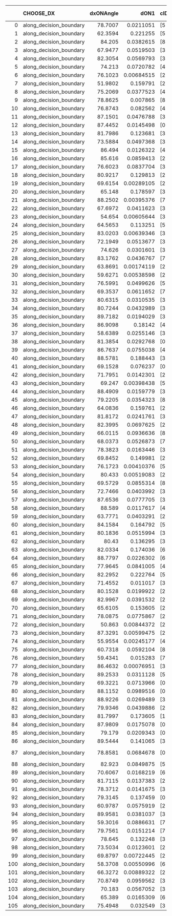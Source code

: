|     | CHOOSE_DX               |   dxONAngle |       dON1 | cIDON1   |   dON_patch_1 |   nTON |        dON |   dxOFFAngle |       dOFF1 | cIDOFF1   |   dOFF_patch_1 |   nTOFF |        dOFF | SUCCESS   |   nExp |   dual_point_id |   subpoint_time_seconds |   total_execution_time |        logp |     dOFF/dON | Vote dOFF>dON   |
|----:|:------------------------|------------:|-----------:|:---------|--------------:|-------:|-----------:|-------------:|------------:|:----------|---------------:|--------:|------------:|:----------|-------:|----------------:|------------------------:|-----------------------:|------------:|-------------:|:----------------|
|   0 | along_decision_boundary |     78.7007 | 0.0211051  | [5 7]    |    0.0211051  |      1 | 0.0211051  |      84.3747 | 0.0572685   | [5 7]     |    0.0572685   |       1 | 0.0572685   | True      |      1 |               1 |                0.769261 |                1.12459 |  0          |  2.71349     | True            |
|   1 | along_decision_boundary |     62.3594 | 0.221255   | [5 7]    |    0.221255   |      1 | 0.221255   |      65.9375 | 0.105084    | [5 7]     |    0.105084    |       1 | 0.105084    | False     |      2 |               2 |                1.62443  |                2.75407 | -0.5        |  0.474945    | False           |
|   2 | along_decision_boundary |     84.205  | 0.0382615  | [8 9]    |    0.0382615  |      1 | 0.0382615  |      82.5102 | 0.0514274   | [8 9]     |    0.0514274   |       1 | 0.0514274   | True      |      3 |               5 |                0.72022  |                5.05418 | -0          |  1.3441      | True            |
|   3 | along_decision_boundary |     67.9477 | 0.0519503  | [3 7]    |    0.0519503  |      1 | 0.0519503  |      68.8781 | 0.116037    | [3 7]     |    0.116037    |       1 | 0.116037    | True      |      4 |               6 |                0.900439 |                5.96509 | -0.166667   |  2.23362     | True            |
|   4 | along_decision_boundary |     82.3054 | 0.0569793  | [3 5]    |    0.0569793  |      1 | 0.0569793  |      89.6478 | 0.0203113   | [3 5]     |    0.0203113   |       1 | 0.0203113   | False     |      5 |               7 |                0.880193 |                6.85029 | -0.5        |  0.356468    | False           |
|   5 | along_decision_boundary |     74.213  | 0.0720782  | [4 5]    |    0.0720782  |      1 | 0.0720782  |      76.0612 | 0.00946585  | [4 5]     |    0.00946585  |       1 | 0.00946585  | False     |      6 |               8 |                0.975041 |                7.83237 | -0.1        |  0.131327    | False           |
|   6 | along_decision_boundary |     76.1023 | 0.00684515 | [2 4]    |    0.00684515 |      1 | 0.00684515 |      75.1767 | 0.0117833   | [2 4]     |    0.0117833   |       1 | 0.0117833   | True      |      7 |              10 |                0.81972  |                8.68321 | -0          |  1.72141     | True            |
|   7 | along_decision_boundary |     51.9802 | 0.159791   | [2 7]    |    0.159791   |      1 | 0.159791   |      64.221  | 0.0269515   | [2 7]     |    0.0269515   |       1 | 0.0269515   | False     |      8 |              11 |                1.19942  |                9.89112 | -0.0714286  |  0.168667    | False           |
|   8 | along_decision_boundary |     75.2069 | 0.0377523  | [4 9]    |    0.0377523  |      1 | 0.0377523  |      76.8751 | 0.0347112   | [4 9]     |    0.0347112   |       1 | 0.0347112   | False     |      9 |              12 |                1.40808  |               11.3042  | -0          |  0.919446    | False           |
|   9 | along_decision_boundary |     78.8625 | 0.007865   | [8 9]    |    0.007865   |      1 | 0.007865   |      79.0797 | 0.0193908   | [8 9]     |    0.0193908   |       1 | 0.0193908   | True      |     10 |              13 |                0.771268 |               12.0805  | -0.0555556  |  2.46545     | True            |
|  10 | along_decision_boundary |     76.8743 | 0.082562   | [4 8]    |    0.082562   |      1 | 0.082562   |      62.6335 | 0.00553067  | [4 8]     |    0.00553067  |       1 | 0.00553067  | False     |     11 |              14 |                0.919651 |               13.0056  | -0          |  0.0669881   | False           |
|  11 | along_decision_boundary |     87.1501 | 0.0476788  | [3 6]    |    0.0476788  |      1 | 0.0476788  |      74.5873 | 0.098911    | [3 6]     |    0.098911    |       1 | 0.098911    | True      |     12 |              16 |                1.36302  |               17.5562  | -0.0454545  |  2.07453     | True            |
|  12 | along_decision_boundary |     87.4452 | 0.0145498  | [0 6]    |    0.0145498  |      1 | 0.0145498  |      83.9164 | 7.43734e-05 | [1 6]     |    7.43734e-05 |       1 | 7.43734e-05 | False     |     13 |              17 |                0.800887 |               18.3657  | -0          |  0.00511166  | False           |
|  13 | along_decision_boundary |     81.7986 | 0.123681   | [3 6]    |    0.123681   |      1 | 0.123681   |      77.7215 | 0.0865665   | [3 6]     |    0.0865665   |       1 | 0.0865665   | False     |     14 |              18 |                1.74866  |               20.1204  | -0.0384615  |  0.699919    | False           |
|  14 | along_decision_boundary |     73.5884 | 0.0497368  | [3 5]    |    0.0497368  |      1 | 0.0497368  |      83.2434 | 0.000583868 | [3 5]     |    0.000583868 |       1 | 0.000583868 | False     |     15 |              19 |                0.729455 |               20.8549  | -0.142857   |  0.0117392   | False           |
|  15 | along_decision_boundary |     86.494  | 0.0126322  | [4 6]    |    0.0126322  |      1 | 0.0126322  |      87.1758 | 0.0283896   | [4 6]     |    0.0283896   |       1 | 0.0283896   | True      |     16 |              20 |                1.29529  |               22.1551  | -0.3        |  2.2474      | True            |
|  16 | along_decision_boundary |     85.616  | 0.0859413  | [2 5]    |    0.0859413  |      1 | 0.0859413  |      88.8998 | 0.094602    | [2 5]     |    0.094602    |       1 | 0.094602    | True      |     17 |              21 |                1.2505   |               23.4106  | -0.125      |  1.10077     | True            |
|  17 | along_decision_boundary |     76.6023 | 0.0837704  | [3 9]    |    0.0837704  |      1 | 0.0837704  |      89.013  | 0.0114201   | [3 9]     |    0.0114201   |       1 | 0.0114201   | False     |     18 |              22 |                1.39536  |               24.812   | -0.0294118  |  0.136326    | False           |
|  18 | along_decision_boundary |     80.9217 | 0.129813   | [2 4]    |    0.129813   |      1 | 0.129813   |      76.0337 | 0.0738376   | [2 4]     |    0.0738376   |       1 | 0.0738376   | False     |     19 |              24 |                1.07905  |               25.928   | -0.111111   |  0.5688      | False           |
|  19 | along_decision_boundary |     69.6154 | 0.00289105 | [2 5]    |    0.00289105 |      1 | 0.00289105 |      64.7347 | 0.130405    | [2 5]     |    0.130405    |       1 | 0.130405    | True      |     20 |              25 |                0.858908 |               26.794   | -0.236842   | 45.1064      | True            |
|  20 | along_decision_boundary |     65.148  | 0.178597   | [3 7]    |    0.178597   |      1 | 0.178597   |      65.6101 | 0.00635309  | [3 7]     |    0.00635309  |       1 | 0.00635309  | False     |     21 |              27 |                1.1351   |               27.9733  | -0.1        |  0.0355722   | False           |
|  21 | along_decision_boundary |     88.2502 | 0.00395376 | [7 9]    |    0.00395376 |      1 | 0.00395376 |      82.8486 | 0.0429649   | [7 9]     |    0.0429649   |       1 | 0.0429649   | True      |     22 |              28 |                1.22448  |               29.2024  | -0.214286   | 10.8668      | True            |
|  22 | along_decision_boundary |     67.6972 | 0.0411623  | [3 5]    |    0.0411623  |      1 | 0.0411623  |      70.8522 | 0.055262    | [3 5]     |    0.055262    |       1 | 0.055262    | True      |     23 |              29 |                0.661716 |               29.8711  | -0.0909091  |  1.34254     | True            |
|  23 | along_decision_boundary |     54.654  | 0.00605644 | [3 5]    |    0.00605644 |      1 | 0.00605644 |      57.4127 | 0.075483    | [3 5]     |    0.075483    |       1 | 0.075483    | True      |     24 |              30 |                1.07071  |               30.9515  | -0.0217391  | 12.4633      | True            |
|  24 | along_decision_boundary |     64.5653 | 0.113251   | [5 6]    |    0.113251   |      1 | 0.113251   |      67.3303 | 0.0426349   | [5 6]     |    0.0426349   |       1 | 0.0426349   | False     |     25 |              31 |                0.865963 |               31.8235  | -0          |  0.376466    | False           |
|  25 | along_decision_boundary |     83.0203 | 0.00639346 | [3 7]    |    0.00639346 |      1 | 0.00639346 |      84.7761 | 0.0115546   | [3 7]     |    0.0115546   |       1 | 0.0115546   | True      |     26 |              34 |                0.679599 |               34.0742  | -0.02       |  1.80725     | True            |
|  26 | along_decision_boundary |     72.1949 | 0.0513677  | [3 6]    |    0.0513677  |      1 | 0.0513677  |      79.2729 | 0.0383241   | [3 6]     |    0.0383241   |       1 | 0.0383241   | False     |     27 |              35 |                1.02156  |               35.1037  | -0          |  0.746074    | False           |
|  27 | along_decision_boundary |     74.626  | 0.0301601  | [3 4]    |    0.0301601  |      1 | 0.0301601  |      73.7721 | 0.0705526   | [3 4]     |    0.0705526   |       1 | 0.0705526   | True      |     28 |              36 |                0.959634 |               36.0723  | -0.0185185  |  2.33927     | True            |
|  28 | along_decision_boundary |     83.1762 | 0.0436767  | [7 9]    |    0.0436767  |      1 | 0.0436767  |      87.0917 | 0.0347842   | [7 9]     |    0.0347842   |       1 | 0.0347842   | False     |     29 |              37 |                0.698857 |               36.7792  | -0          |  0.796402    | False           |
|  29 | along_decision_boundary |     63.8691 | 0.00174119 | [2 4]    |    0.00174119 |      1 | 0.00174119 |      71.3818 | 0.0492031   | [2 4]     |    0.0492031   |       1 | 0.0492031   | True      |     30 |              38 |                0.8045   |               37.5897  | -0.0172414  | 28.2582      | True            |
|  30 | along_decision_boundary |     59.6271 | 0.00538598 | [2 6]    |    0.00538598 |      1 | 0.00538598 |      62.6245 | 0.0196364   | [2 6]     |    0.0196364   |       1 | 0.0196364   | True      |     31 |              39 |                0.715504 |               38.3117  | -0          |  3.64583     | True            |
|  31 | along_decision_boundary |     76.5991 | 0.0499626  | [5 7]    |    0.0499626  |      1 | 0.0499626  |      82.9445 | 0.0198803   | [5 7]     |    0.0198803   |       1 | 0.0198803   | False     |     32 |              40 |                0.847584 |               39.1683  | -0.016129   |  0.397904    | False           |
|  32 | along_decision_boundary |     69.3537 | 0.0611652  | [7 9]    |    0.0611652  |      1 | 0.0611652  |      72.5218 | 0.0747994   | [7 9]     |    0.0747994   |       1 | 0.0747994   | True      |     33 |              41 |                0.989932 |               40.1656  | -0          |  1.22291     | True            |
|  33 | along_decision_boundary |     80.6315 | 0.0310535  | [3 5]    |    0.0310535  |      1 | 0.0310535  |      71.4093 | 0.176599    | [3 5]     |    0.176599    |       1 | 0.176599    | True      |     34 |              42 |                0.712295 |               40.8848  | -0.0151515  |  5.68693     | True            |
|  34 | along_decision_boundary |     80.7244 | 0.0432989  | [3 5]    |    0.0432989  |      1 | 0.0432989  |      74.9483 | 0.397828    | [3 5]     |    0.397828    |       1 | 0.397828    | True      |     35 |              43 |                0.689988 |               41.5818  | -0.0588235  |  9.18793     | True            |
|  35 | along_decision_boundary |     89.7182 | 0.0194029  | [3 7]    |    0.0194029  |      1 | 0.0194029  |      89.6942 | 0.00724148  | [3 7]     |    0.00724148  |       1 | 0.00724148  | False     |     36 |              44 |                0.776049 |               42.3669  | -0.128571   |  0.373217    | False           |
|  36 | along_decision_boundary |     86.9098 | 0.18142    | [4 7]    |    0.18142    |      1 | 0.18142    |      86.6318 | 0.10832     | [4 7]     |    0.10832     |       1 | 0.10832     | False     |     37 |              45 |                1.15724  |               43.5301  | -0.0555556  |  0.597069    | False           |
|  37 | along_decision_boundary |     58.6389 | 0.0255146  | [3 9]    |    0.0255146  |      1 | 0.0255146  |      70.6338 | 0.0266814   | [3 9]     |    0.0266814   |       1 | 0.0266814   | True      |     38 |              46 |                0.709639 |               44.2467  | -0.0135135  |  1.04573     | True            |
|  38 | along_decision_boundary |     81.3854 | 0.0292768  | [0 7]    |    0.0292768  |      1 | 0.0292768  |      85.3895 | 0.144953    | [1 7]     |    0.144953    |       1 | 0.144953    | True      |     39 |              47 |                1.83882  |               46.0935  | -0.0526316  |  4.95111     | True            |
|  39 | along_decision_boundary |     86.7637 | 0.0755038  | [4 8]    |    0.0755038  |      1 | 0.0755038  |      85.8933 | 0.0896055   | [4 8]     |    0.0896055   |       1 | 0.0896055   | True      |     40 |              48 |                0.751638 |               46.8532  | -0.115385   |  1.18677     | True            |
|  40 | along_decision_boundary |     88.5781 | 0.188443   | [3 6]    |    0.188443   |      1 | 0.188443   |      83.198  | 0.00982768  | [3 6]     |    0.00982768  |       1 | 0.00982768  | False     |     41 |              49 |                1.59884  |               48.4614  | -0.2        |  0.0521521   | False           |
|  41 | along_decision_boundary |     69.1528 | 0.076237   | [0 1]    |    0.076237   |      1 | 0.076237   |      77.9368 | 0.053347    | [0 1]     |    0.053347    |       1 | 0.053347    | False     |     42 |              50 |                0.749599 |               49.217   | -0.109756   |  0.699752    | False           |
|  42 | along_decision_boundary |     71.7951 | 0.0142301  | [2 9]    |    0.0142301  |      1 | 0.0142301  |      76.7999 | 0.0379251   | [2 9]     |    0.0379251   |       1 | 0.0379251   | True      |     43 |              51 |                0.713052 |               49.935   | -0.047619   |  2.66513     | True            |
|  43 | along_decision_boundary |     69.247  | 0.00398438 | [5 9]    |    0.00398438 |      1 | 0.00398438 |      77.357  | 0.267956    | [5 9]     |    0.267956    |       1 | 0.267956    | True      |     44 |              52 |                0.96769  |               50.9087  | -0.104651   | 67.2516      | True            |
|  44 | along_decision_boundary |     88.4909 | 0.0159779  | [3 5]    |    0.0159779  |      1 | 0.0159779  |      83.4404 | 0.0164955   | [3 5]     |    0.0164955   |       1 | 0.0164955   | True      |     45 |              53 |                0.766565 |               51.6838  | -0.181818   |  1.0324      | True            |
|  45 | along_decision_boundary |     79.2205 | 0.0354323  | [8 9]    |    0.0354323  |      1 | 0.0354323  |      82.1311 | 0.105884    | [8 9]     |    0.105884    |       1 | 0.105884    | True      |     46 |              54 |                0.95867  |               52.6495  | -0.277778   |  2.98836     | True            |
|  46 | along_decision_boundary |     64.0836 | 0.159761   | [2 9]    |    0.159761   |      1 | 0.159761   |      70.2087 | 0.0153022   | [2 9]     |    0.0153022   |       1 | 0.0153022   | False     |     47 |              55 |                0.876989 |               53.5365  | -0.391304   |  0.095782    | False           |
|  47 | along_decision_boundary |     81.8172 | 0.0241761  | [3 5]    |    0.0241761  |      1 | 0.0241761  |      85.8133 | 0.00366712  | [3 5]     |    0.00366712  |       1 | 0.00366712  | False     |     48 |              56 |                0.962365 |               54.5068  | -0.265957   |  0.151684    | False           |
|  48 | along_decision_boundary |     82.3995 | 0.0697625  | [2 6]    |    0.0697625  |      1 | 0.0697625  |      85.8973 | 0.0211848   | [2 6]     |    0.0211848   |       1 | 0.0211848   | False     |     49 |              57 |                1.0011   |               55.5128  | -0.166667   |  0.30367     | False           |
|  49 | along_decision_boundary |     66.0115 | 0.0936636  | [8 9]    |    0.0936636  |      1 | 0.0936636  |      73.3586 | 0.0374794   | [8 9]     |    0.0374794   |       1 | 0.0374794   | False     |     50 |              58 |                0.89701  |               56.4148  | -0.0918367  |  0.400148    | False           |
|  50 | along_decision_boundary |     68.0373 | 0.0526873  | [7 9]    |    0.0526873  |      1 | 0.0526873  |      61.3454 | 0.00237468  | [7 9]     |    0.00237468  |       1 | 0.00237468  | False     |     51 |              62 |                1.02432  |               61.2036  | -0.04       |  0.0450712   | False           |
|  51 | along_decision_boundary |     78.3823 | 0.0163446  | [3 7]    |    0.0163446  |      1 | 0.0163446  |      77.7944 | 0.0329654   | [3 7]     |    0.0329654   |       1 | 0.0329654   | True      |     52 |              63 |                0.894872 |               62.1045  | -0.00980392 |  2.0169      | True            |
|  52 | along_decision_boundary |     69.8452 | 0.149981   | [2 3]    |    0.149981   |      1 | 0.149981   |      77.5044 | 0.0305288   | [2 3]     |    0.0305288   |       1 | 0.0305288   | False     |     53 |              64 |                0.918165 |               63.0276  | -0.0384615  |  0.203551    | False           |
|  53 | along_decision_boundary |     76.1723 | 0.00410376 | [5 9]    |    0.00410376 |      1 | 0.00410376 |      89.3155 | 0.032153    | [5 9]     |    0.032153    |       1 | 0.032153    | True      |     54 |              65 |                0.790681 |               63.8259  | -0.00943396 |  7.83501     | True            |
|  54 | along_decision_boundary |     80.433  | 0.00519083 | [2 3]    |    0.00519083 |      1 | 0.00519083 |      85.8229 | 0.00336154  | [2 3]     |    0.00336154  |       1 | 0.00336154  | False     |     55 |              66 |                0.89833  |               64.7292  | -0.037037   |  0.647591    | False           |
|  55 | along_decision_boundary |     69.5729 | 0.0855314  | [8 9]    |    0.0855314  |      1 | 0.0855314  |      76.7642 | 0.0539832   | [8 9]     |    0.0539832   |       1 | 0.0539832   | False     |     56 |              67 |                1.52861  |               66.2664  | -0.00909091 |  0.63115     | False           |
|  56 | along_decision_boundary |     72.7466 | 0.0403992  | [3 9]    |    0.0403992  |      1 | 0.0403992  |      72.8401 | 0.0677962   | [3 9]     |    0.0677962   |       1 | 0.0677962   | True      |     57 |              68 |                1.01832  |               67.2917  | -0          |  1.67816     | True            |
|  57 | along_decision_boundary |     87.6536 | 0.0777705  | [3 5]    |    0.0777705  |      1 | 0.0777705  |      81.3316 | 0.0481759   | [3 5]     |    0.0481759   |       1 | 0.0481759   | False     |     58 |              69 |                0.74972  |               68.0514  | -0.00877193 |  0.619462    | False           |
|  58 | along_decision_boundary |     88.589  | 0.0117617  | [4 8]    |    0.0117617  |      1 | 0.0117617  |      86.0724 | 0.0143475   | [4 8]     |    0.0143475   |       1 | 0.0143475   | True      |     59 |              71 |                1.04035  |               70.1423  | -0          |  1.21984     | True            |
|  59 | along_decision_boundary |     63.7771 | 0.0403291  | [2 6]    |    0.0403291  |      1 | 0.0403291  |      65.5968 | 0.0106051   | [2 6]     |    0.0106051   |       1 | 0.0106051   | False     |     60 |              72 |                0.830261 |               70.9791  | -0.00847458 |  0.262965    | False           |
|  60 | along_decision_boundary |     84.1584 | 0.164792   | [5 7]    |    0.164792   |      1 | 0.164792   |      88.1779 | 0.0224852   | [5 7]     |    0.0224852   |       1 | 0.0224852   | False     |     61 |              73 |                1.44614  |               72.4323  | -0          |  0.136446    | False           |
|  61 | along_decision_boundary |     80.1836 | 0.0515994  | [3 4]    |    0.0515994  |      1 | 0.0515994  |      75.5327 | 0.0547113   | [3 4]     |    0.0547113   |       1 | 0.0547113   | True      |     62 |              74 |                1.00909  |               73.4463  | -0.00819672 |  1.06031     | True            |
|  62 | along_decision_boundary |     80.43   | 0.136295   | [3 4]    |    0.136295   |      1 | 0.136295   |      79.0058 | 0.124544    | [3 4]     |    0.124544    |       1 | 0.124544    | False     |     63 |              77 |                1.54181  |               75.0576  | -0          |  0.913782    | False           |
|  63 | along_decision_boundary |     82.0334 | 0.174036   | [6 9]    |    0.174036   |      1 | 0.174036   |      78.4555 | 0.00460987  | [6 9]     |    0.00460987  |       1 | 0.00460987  | False     |     64 |              78 |                2.476    |               77.5417  | -0.00793651 |  0.0264881   | False           |
|  64 | along_decision_boundary |     88.7797 | 0.0226302  | [6 7]    |    0.0226302  |      1 | 0.0226302  |      87.9232 | 0.0236231   | [6 7]     |    0.0236231   |       1 | 0.0236231   | True      |     65 |              79 |                0.722504 |               78.2732  | -0.03125    |  1.04388     | True            |
|  65 | along_decision_boundary |     77.9645 | 0.0841005  | [4 7]    |    0.0841005  |      1 | 0.0841005  |      76.2218 | 0.0884646   | [4 7]     |    0.0884646   |       1 | 0.0884646   | True      |     66 |              80 |                1.55878  |               79.84    | -0.00769231 |  1.05189     | True            |
|  66 | along_decision_boundary |     82.2952 | 0.222764   | [5 6]    |    0.222764   |      1 | 0.222764   |      76.3161 | 0.201914    | [5 6]     |    0.201914    |       1 | 0.201914    | False     |     67 |              83 |                2.02369  |               81.9172  | -0          |  0.906403    | False           |
|  67 | along_decision_boundary |     71.4552 | 0.011017   | [3 6]    |    0.011017   |      1 | 0.011017   |      81.3451 | 0.0289423   | [3 6]     |    0.0289423   |       1 | 0.0289423   | True      |     68 |              84 |                0.805933 |               82.7292  | -0.00746269 |  2.62704     | True            |
|  68 | along_decision_boundary |     80.1528 | 0.0199922  | [2 4]    |    0.0199922  |      1 | 0.0199922  |      82.8717 | 0.251368    | [2 4]     |    0.251368    |       1 | 0.251368    | True      |     69 |              85 |                1.36934  |               84.1035  | -0          | 12.5733      | True            |
|  69 | along_decision_boundary |     82.9967 | 0.0391532  | [2 4]    |    0.0391532  |      1 | 0.0391532  |      85.6071 | 0.173208    | [2 4]     |    0.173208    |       1 | 0.173208    | True      |     70 |              86 |                1.62627  |               85.7378  | -0.00724638 |  4.42386     | True            |
|  70 | along_decision_boundary |     65.6105 | 0.153605   | [2 7]    |    0.153605   |      1 | 0.153605   |      79.3842 | 0.0247571   | [2 7]     |    0.0247571   |       1 | 0.0247571   | False     |     71 |              87 |                1.08039  |               86.8232  | -0.0285714  |  0.161174    | False           |
|  71 | along_decision_boundary |     78.0875 | 0.0775867  | [2 4]    |    0.0775867  |      1 | 0.0775867  |      89.7299 | 0.016398    | [2 4]     |    0.016398    |       1 | 0.016398    | False     |     72 |              88 |                0.796247 |               87.6284  | -0.00704225 |  0.21135     | False           |
|  72 | along_decision_boundary |     50.863  | 0.00844372 | [2 3]    |    0.00844372 |      1 | 0.00844372 |      68.0333 | 0.050817    | [2 3]     |    0.050817    |       1 | 0.050817    | True      |     73 |              90 |                0.929633 |               88.601   | -0          |  6.01832     | True            |
|  73 | along_decision_boundary |     87.3291 | 0.00599475 | [2 4]    |    0.00599475 |      1 | 0.00599475 |      87.7514 | 0.017787    | [2 4]     |    0.017787    |       1 | 0.017787    | True      |     74 |              91 |                0.785097 |               89.3936  | -0.00684932 |  2.9671      | True            |
|  74 | along_decision_boundary |     55.9554 | 0.00245177 | [4 6]    |    0.00245177 |      1 | 0.00245177 |      64.5502 | 0.162194    | [4 6]     |    0.162194    |       1 | 0.162194    | True      |     75 |              93 |                1.32925  |               92.4788  | -0.027027   | 66.1538      | True            |
|  75 | along_decision_boundary |     60.7318 | 0.0592104  | [8 9]    |    0.0592104  |      1 | 0.0592104  |      66.6336 | 0.0825105   | [8 9]     |    0.0825105   |       1 | 0.0825105   | True      |     76 |              94 |                1.20239  |               93.6882  | -0.06       |  1.39351     | True            |
|  76 | along_decision_boundary |     59.4341 | 0.015283   | [7 9]    |    0.015283   |      1 | 0.015283   |      67.5378 | 0.452445    | [7 9]     |    0.452445    |       1 | 0.452445    | True      |     77 |              95 |                0.863616 |               94.5608  | -0.105263   | 29.6045      | True            |
|  77 | along_decision_boundary |     86.4632 | 0.00076951 | [3 6]    |    0.00076951 |      1 | 0.00076951 |      87.0944 | 0.00220511  | [3 6]     |    0.00220511  |       1 | 0.00220511  | True      |     78 |              97 |                0.775687 |               96.6816  | -0.162338   |  2.8656      | True            |
|  78 | along_decision_boundary |     89.2533 | 0.0311128  | [5 9]    |    0.0311128  |      1 | 0.0311128  |      73.3899 | 0.138478    | [5 9]     |    0.138478    |       1 | 0.138478    | True      |     79 |              98 |                1.74207  |               98.4296  | -0.230769   |  4.45083     | True            |
|  79 | along_decision_boundary |     69.3221 | 0.0713966  | [0 1]    |    0.0713966  |      1 | 0.0713966  |      75.362  | 0.0454022   | [0 1]     |    0.0454022   |       1 | 0.0454022   | False     |     80 |              99 |                0.866504 |               99.3012  | -0.310127   |  0.635915    | False           |
|  80 | along_decision_boundary |     88.1152 | 0.0989516  | [0 1]    |    0.0989516  |      1 | 0.0989516  |      89.84   | 0.00748504  | [0 1]     |    0.00748504  |       1 | 0.00748504  | False     |     81 |             100 |                0.786575 |              100.094   | -0.225      |  0.0756434   | False           |
|  81 | along_decision_boundary |     88.9226 | 0.0269489  | [3 5]    |    0.0269489  |      1 | 0.0269489  |      88.9432 | 0.0544332   | [3 5]     |    0.0544332   |       1 | 0.0544332   | True      |     82 |             102 |                1.10505  |              101.23    | -0.154321   |  2.01987     | True            |
|  82 | along_decision_boundary |     79.9346 | 0.0439886  | [2 4]    |    0.0439886  |      1 | 0.0439886  |      80.4645 | 0.0621589   | [2 4]     |    0.0621589   |       1 | 0.0621589   | True      |     83 |             103 |                0.753861 |              101.989   | -0.219512   |  1.41307     | True            |
|  83 | along_decision_boundary |     81.7997 | 0.173605   | [1 4]    |    0.173605   |      1 | 0.173605   |      88.7451 | 0.360426    | [0 4]     |    0.360426    |       1 | 0.360426    | True      |     84 |             104 |                1.45271  |              103.449   | -0.295181   |  2.07613     | True            |
|  84 | along_decision_boundary |     87.9809 | 0.0175078  | [0 1]    |    0.0175078  |      1 | 0.0175078  |      80.7774 | 0.043521    | [0 1]     |    0.043521    |       1 | 0.043521    | True      |     85 |             105 |                0.732865 |              104.187   | -0.380952   |  2.48581     | True            |
|  85 | along_decision_boundary |     79.179  | 0.0209343  | [0 9]    |    0.0209343  |      1 | 0.0209343  |      83.27   | 0.0670957   | [1 9]     |    0.0670957   |       1 | 0.0670957   | True      |     86 |             106 |                0.866421 |              105.058   | -0.476471   |  3.20507     | True            |
|  86 | along_decision_boundary |     89.5444 | 0.141065   | [3 6]    |    0.141065   |      1 | 0.141065   |      86.5396 | 0.0621738   | [3 6]     |    0.0621738   |       1 | 0.0621738   | False     |     87 |             107 |                1.4322   |              106.499   | -0.581395   |  0.440744    | False           |
|  87 | along_decision_boundary |     78.8581 | 0.0684678  | [0 6]    |    0.0684678  |      1 | 0.0684678  |      74.3029 | 5.89984e-06 | [1 6]     |    5.89984e-06 |       1 | 5.89984e-06 | False     |     88 |             108 |                0.667311 |              107.173   | -0.465517   |  8.61697e-05 | False           |
|  88 | along_decision_boundary |     82.923  | 0.0849875  | [5 7]    |    0.0849875  |      1 | 0.0849875  |      82.8392 | 0.541582    | [5 7]     |    0.541582    |       1 | 0.541582    | True      |     89 |             109 |                1.94856  |              109.133   | -0.363636   |  6.37249     | True            |
|  89 | along_decision_boundary |     70.6067 | 0.0168219  | [6 9]    |    0.0168219  |      1 | 0.0168219  |      79.1654 | 0.0491828   | [6 9]     |    0.0491828   |       1 | 0.0491828   | True      |     90 |             110 |                1.11896  |              110.258   | -0.455056   |  2.92374     | True            |
|  90 | along_decision_boundary |     81.7115 | 0.0137383  | [2 4]    |    0.0137383  |      1 | 0.0137383  |      87.1635 | 0.00956694  | [2 4]     |    0.00956694  |       1 | 0.00956694  | False     |     91 |             111 |                1.00239  |              111.266   | -0.555556   |  0.696368    | False           |
|  91 | along_decision_boundary |     78.3712 | 0.0141675  | [3 9]    |    0.0141675  |      1 | 0.0141675  |      85.1687 | 0.0566065   | [3 9]     |    0.0566065   |       1 | 0.0566065   | True      |     92 |             112 |                0.94834  |              112.224   | -0.445055   |  3.99551     | True            |
|  92 | along_decision_boundary |     79.3145 | 0.137459   | [0 1]    |    0.137459   |      1 | 0.137459   |      82.2427 | 0.179219    | [0 1]     |    0.179219    |       1 | 0.179219    | True      |     93 |             113 |                1.58913  |              113.824   | -0.543478   |  1.3038      | True            |
|  93 | along_decision_boundary |     60.9787 | 0.0575919  | [2 7]    |    0.0575919  |      1 | 0.0575919  |      71.9652 | 0.180464    | [2 7]     |    0.180464    |       1 | 0.180464    | True      |     94 |             114 |                1.83714  |              115.669   | -0.650538   |  3.13349     | True            |
|  94 | along_decision_boundary |     89.9581 | 0.0381037  | [3 4]    |    0.0381037  |      1 | 0.0381037  |      86.1859 | 0.227012    | [3 4]     |    0.227012    |       1 | 0.227012    | True      |     95 |             115 |                1.33834  |              117.014   | -0.765957   |  5.95775     | True            |
|  95 | along_decision_boundary |     59.3016 | 0.0886631  | [7 9]    |    0.0886631  |      1 | 0.0886631  |      63.8986 | 0.165971    | [7 9]     |    0.165971    |       1 | 0.165971    | True      |     96 |             116 |                0.747262 |              117.767   | -0.889474   |  1.87193     | True            |
|  96 | along_decision_boundary |     79.7561 | 0.0151214  | [7 9]    |    0.0151214  |      1 | 0.0151214  |      82.0878 | 0.434       | [7 9]     |    0.434       |       1 | 0.434       | True      |     97 |             117 |                2.4345   |              120.209   | -1.02083    | 28.7011      | True            |
|  97 | along_decision_boundary |     78.645  | 0.132248   | [3 5]    |    0.132248   |      1 | 0.132248   |      71.9865 | 0.0555546   | [3 5]     |    0.0555546   |       1 | 0.0555546   | False     |     98 |             119 |                1.08599  |              121.324   | -1.15979    |  0.420078    | False           |
|  98 | along_decision_boundary |     73.5034 | 0.0123601  | [2 4]    |    0.0123601  |      1 | 0.0123601  |      77.5898 | 0.152371    | [2 4]     |    0.152371    |       1 | 0.152371    | True      |     99 |             120 |                1.44118  |              122.775   | -1          | 12.3276      | True            |
|  99 | along_decision_boundary |     69.8797 | 0.00722445 | [2 3]    |    0.00722445 |      1 | 0.00722445 |      65.953  | 0.0292477   | [2 3]     |    0.0292477   |       1 | 0.0292477   | True      |    100 |             121 |                0.763537 |              123.547   | -1.13636    |  4.04843     | True            |
| 100 | along_decision_boundary |     58.3708 | 0.00550996 | [6 7]    |    0.00550996 |      1 | 0.00550996 |      61.8568 | 0.0713111   | [6 7]     |    0.0713111   |       1 | 0.0713111   | True      |    101 |             122 |                1.08284  |              124.636   | -1.28       | 12.9422      | True            |
| 101 | along_decision_boundary |     66.3272 | 0.00889322 | [2 7]    |    0.00889322 |      1 | 0.00889322 |      71.2147 | 0.00300398  | [2 7]     |    0.00300398  |       1 | 0.00300398  | False     |    102 |             125 |                0.736525 |              127.804   | -1.43069    |  0.337784    | False           |
| 102 | along_decision_boundary |     70.8749 | 0.0959562  | [3 9]    |    0.0959562  |      1 | 0.0959562  |      81.57   | 0.505823    | [3 9]     |    0.505823    |       1 | 0.505823    | True      |    103 |             126 |                3.18669  |              131       | -1.2549     |  5.2714      | True            |
| 103 | along_decision_boundary |     70.183  | 0.0567052  | [3 6]    |    0.0567052  |      1 | 0.0567052  |      69.6384 | 0.0418714   | [3 6]     |    0.0418714   |       1 | 0.0418714   | False     |    104 |             127 |                0.870081 |              131.878   | -1.40291    |  0.738405    | False           |
| 104 | along_decision_boundary |     65.389  | 0.0165309  | [6 9]    |    0.0165309  |      1 | 0.0165309  |      74.1307 | 0.032186    | [6 9]     |    0.032186    |       1 | 0.032186    | True      |    105 |             129 |                0.99889  |              134.499   | -1.23077    |  1.94702     | True            |
| 105 | along_decision_boundary |     75.4948 | 0.032549   | [3 5]    |    0.032549   |      1 | 0.032549   |      79.7019 | 0.00663624  | [3 5]     |    0.00663624  |       1 | 0.00663624  | False     |    106 |             130 |                0.637355 |              135.145   | -1.37619    |  0.203885    | False           |